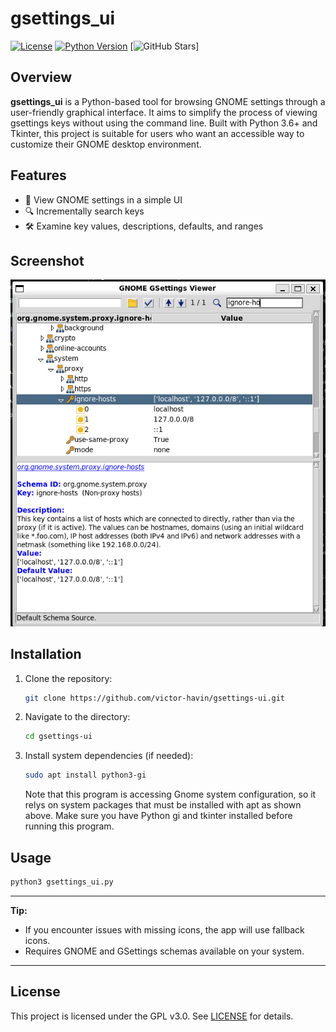 # gsettings_ui
[![License](https://img.shields.io/badge/license-GPL-blue.svg)](https://www.gnu.org/licenses/gpl-3.0.en.html) 
[![Python Version](https://img.shields.io/badge/python-3.6%2B-blue.svg)](https://www.python.org/downloads/)
[![GitHub Stars](https://img.shields.io/github/stars/victor-havin/gsettings-ui.svg?style=social)]

## Overview
**gsettings_ui** is a Python-based tool for browsing GNOME settings through a user-friendly graphical interface. It aims to simplify the process of viewing gsettings keys without using the command line. Built with Python 3.6+ and Tkinter, this project is suitable for users who want an accessible way to customize their GNOME desktop environment.

## Features
- 🚀 View GNOME settings in a simple UI
- 🔍 Incrementally search keys
- 🛠️ Examine key values, descriptions, defaults, and ranges

## Screenshot
![Screenshot](images/Screenshot.png)

## Installation

1. Clone the repository:
    ```bash
    git clone https://github.com/victor-havin/gsettings-ui.git
    ```

2. Navigate to the directory:
    ```bash
    cd gsettings-ui
    ```
3. Install system dependencies (if needed):
    ```bash
    sudo apt install python3-gi
    ```
    Note that this program is accessing Gnome system configuration, so 
    it relys on system packages that must be installed with apt as shown
    above. Make sure you have Python gi and tkinter installed before 
    running this program.
    
## Usage

```bash
python3 gsettings_ui.py
```

---

**Tip:**  
- If you encounter issues with missing icons, the app will use fallback icons.
- Requires GNOME and GSettings schemas available on your system.

---

## License

This project is licensed under the GPL v3.0. See [LICENSE](LICENSE) for details.

